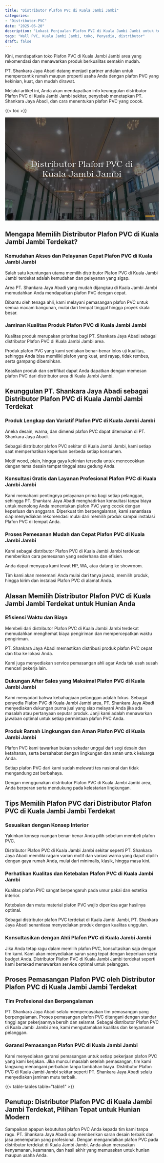 ```yaml
---
title: "Distributor Plafon PVC di Kuala Jambi Jambi"
categories: 
- "Distributor-PVC"
date: "2025-05-20"
description: "Lokasi Penjualan Plafon PVC di Kuala Jambi Jambi untuk tempat tinggal, office, serta ritel. Panel berkualitas, beragam motif, variasi warna modern, dengan jasa instalasi dikerjakan oleh teknisi ahli serta jaminan resmi!|Layanan distribusi Plafon PVC di Kuala Jambi Jambi bagi kebutuhan tempat tinggal, perkantoran, maupun gerai, dengan material terbaik dan penempatan oleh tenaga ahli profesional serta kepastian resmi.|Alternatif Plafon PVC di Kuala Jambi Jambi yang terpercaya bagi rumah, office, dan gerai, dengan material berkualitas dan pemasangan ditangani oleh tim berpengalaman dan garansi resmi.|Penyediaan Plafon PVC di Kuala Jambi Jambi untuk rumah, kantor, serta ritel, dengan produk berkualitas dan penempatan oleh teknisi ahli, dilengkapi dengan kepastian resmi.}"
tags: "Wall PVC, Kuala Jambi Jambi, toko, Penyedia, distributor"
draft: false
---
```


Kini, mendapatkan toko Plafon PVC di Kuala Jambi Jambi area yang rekomendasi dan menawarkan produk berkualitas semakin mudah.

PT. Shankara Jaya Abadi datang menjadi partner andalan untuk mempercantik rumah maupun properti usaha Anda dengan plafon PVC yang kekinian, kuat, dan mudah dirawat.

Melalui artikel ini, Anda akan mendapatkan info keunggulan distributor Plafon PVC di Kuala Jambi Jambi sekitar, penyebab menetapkan PT. Shankara Jaya Abadi, dan cara menentukan plafon PVC yang cocok.

{{< toc >}}

![Distributor Plafon PVC di Kuala Jambi Jambi](/images/Distributor-PVC/Distributor-Plafon-PVC-di-Kuala-Jambi-Jambi.png)


## Mengapa Memilih Distributor Plafon PVC di Kuala Jambi Jambi Terdekat?

### Kemudahan Akses dan Pelayanan Cepat Plafon PVC di Kuala Jambi Jambi

Salah satu keuntungan utama memilih distributor Plafon PVC di Kuala Jambi Jambi terdekat adalah kemudahan dan pelayanan yang sigap.

Area PT. Shankara Jaya Abadi yang mudah dijangkau di Kuala Jambi Jambi memudahkan Anda mendapatkan plafon PVC dengan cepat.

Dibantu oleh tenaga ahli, kami melayani pemasangan plafon PVC untuk semua macam bangunan, mulai dari tempat tinggal hingga proyek skala besar.

### Jaminan Kualitas Produk Plafon PVC di Kuala Jambi Jambi

Kualitas produk merupakan prioritas bagi PT. Shankara Jaya Abadi sebagai distributor Plafon PVC di Kuala Jambi Jambi area.

Produk plafon PVC yang kami sediakan benar-benar lolos uji kualitas, sehingga Anda bisa memiliki plafon yang kuat, anti rayap, tidak rembes, serta gampang dibersihkan.

Keaslian produk dan sertifikat dapat Anda dapatkan dengan memesan plafon PVC dari distributor area di Kuala Jambi Jambi.

## Keunggulan PT. Shankara Jaya Abadi sebagai Distributor Plafon PVC di Kuala Jambi Jambi Terdekat

### Produk Lengkap dan Variatif Plafon PVC di Kuala Jambi Jambi

Aneka desain, warna, dan dimensi plafon PVC dapat ditemukan di PT. Shankara Jaya Abadi.

Sebagai distributor plafon PVC sekitar di Kuala Jambi Jambi, kami setiap saat memperhatikan keperluan berbeda setiap konsumen.

Motif wood, plain, hingga gaya kekinian tersedia untuk mencocokkan dengan tema desain tempat tinggal atau gedung Anda.

### Konsultasi Gratis dan Layanan Profesional Plafon PVC di Kuala Jambi Jambi

Kami memahami pentingnya pelayanan prima bagi setiap pelanggan, sehingga PT. Shankara Jaya Abadi menghadirkan konsultasi tanpa biaya untuk menolong Anda menentukan plafon PVC yang cocok dengan keperluan dan anggaran. Diperkuat tim berpengalaman, kami senantiasa siap menyediakan rekomendasi mulai dari memilih produk sampai instalasi Plafon PVC di tempat Anda.

### Proses Pemesanan Mudah dan Cepat Plafon PVC di Kuala Jambi Jambi

Kami sebagai distributor Plafon PVC di Kuala Jambi Jambi terdekat memberikan cara pemesanan yang sederhana dan efisien.

Anda dapat menyapa kami lewat HP, WA, atau datang ke showroom.

Tim kami akan menemani Anda mulai dari tanya jawab, memilih produk, hingga kirim dan instalasi Plafon PVC di alamat Anda.

## Alasan Memilih Distributor Plafon PVC di Kuala Jambi Jambi Terdekat untuk Hunian Anda

### Efisiensi Waktu dan Biaya

Membeli dari distributor Plafon PVC di Kuala Jambi Jambi terdekat memudahkan menghemat biaya pengiriman dan mempercepatkan waktu pengiriman.

PT. Shankara Jaya Abadi memastikan distribusi produk plafon PVC cepat dan tiba ke lokasi Anda.

Kami juga menyediakan service pemasangan ahli agar Anda tak usah susah mencari pekerja lain.

### Dukungan After Sales yang Maksimal Plafon PVC di Kuala Jambi Jambi

Kami menyadari bahwa kebahagiaan pelanggan adalah fokus. Sebagai penyedia Plafon PVC di Kuala Jambi Jambi area, PT. Shankara Jaya Abadi menyediakan dukungan purna jual yang siap melayani Anda jika ada masalah atau pertanyaan seputar produk. Janji kami adalah menawarkan jawaban optimal untuk setiap permintaan plafon PVC Anda.

### Produk Ramah Lingkungan dan Aman Plafon PVC di Kuala Jambi Jambi

Plafon PVC kami tawarkan bukan sekadar unggul dari segi desain dan ketahanan, serta bersahabat dengan lingkungan dan aman untuk keluarga Anda.

Setiap plafon PVC dari kami sudah melewati tes nasional dan tidak mengandung zat berbahaya.

Dengan menggunakan distributor Plafon PVC di Kuala Jambi Jambi area, Anda berperan serta mendukung pada kelestarian lingkungan.

## Tips Memilih Plafon PVC dari Distributor Plafon PVC di Kuala Jambi Jambi Terdekat

### Sesuaikan dengan Konsep Interior

Yakinkan konsep ruangan benar-benar Anda pilih sebelum membeli plafon PVC.

Distributor Plafon PVC di Kuala Jambi Jambi sekitar seperti PT. Shankara Jaya Abadi memiliki ragam varian motif dan variasi warna yang dapat dipilih dengan gaya rumah Anda, mulai dari minimalis, klasik, hingga masa kini.

### Perhatikan Kualitas dan Ketebalan Plafon PVC di Kuala Jambi Jambi

Kualitas plafon PVC sangat berpengaruh pada umur pakai dan estetika interior.

Ketebalan dan mutu material plafon PVC wajib diperiksa agar hasilnya optimal.

Sebagai distributor plafon PVC terdekat di Kuala Jambi Jambi, PT. Shankara Jaya Abadi senantiasa menyediakan produk dengan kualitas unggulan.

### Konsultasikan dengan Ahli Plafon PVC di Kuala Jambi Jambi

Jika Anda tetap ragu dalam memilih plafon PVC, konsultasikan saja dengan tim kami. Kami akan menyediakan saran yang tepat dengan keperluan serta budget Anda. Distributor Plafon PVC di Kuala Jambi Jambi terdekat seperti kami bertekad menawarkan service optimal untuk pelanggan.

## Proses Pemasangan Plafon PVC oleh Distributor Plafon PVC di Kuala Jambi Jambi Terdekat

### Tim Profesional dan Berpengalaman

PT. Shankara Jaya Abadi selalu mempercayakan tim pemasangan yang berpengalaman. Proses pemasangan plafon PVC ditangani dengan standar tinggi agar pekerjaannya bersih dan selamat. Sebagai distributor Plafon PVC di Kuala Jambi Jambi area, kami mengutamakan kualitas dan kenyamanan pelanggan.

### Garansi Pemasangan Plafon PVC di Kuala Jambi Jambi

Kami menyediakan garansi pemasangan untuk setiap pekerjaan plafon PVC yang kami kerjakan. Jika muncul masalah setelah pemasangan, tim kami langsung menangani perbaikan tanpa tambahan biaya. Distributor Plafon PVC di Kuala Jambi Jambi sekitar seperti PT. Shankara Jaya Abadi selalu menyediakan jaminan mutu terbaik.

{{< table-tables table="table1" >}}

## Penutup: Distributor Plafon PVC di Kuala Jambi Jambi Terdekat, Pilihan Tepat untuk Hunian Modern

Sampaikan apapun kebutuhan plafon PVC Anda kepada tim kami tanpa ragu. PT. Shankara Jaya Abadi siap memberikan saran desain terbaik dan jasa penempatan yang profesional. Dengan mengandalkan plafon PVC pada distributor terdekat di Kuala Jambi Jambi, Anda akan merasakan kenyamanan, keamanan, dan hasil akhir yang memuaskan untuk hunian maupun usaha Anda.